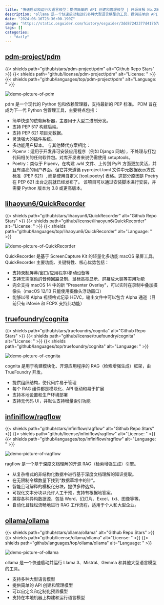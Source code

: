 ```yaml
---
title: "快速启动和运行大语言模型：提供简单的 API 创建和管理模型 | 开源日报 No.280"
description: "ollama 是一个快速启动和运行多种大型语言模型的工具，提供简单的 API 用于创建和管理模型，可以自定义和定制预置模型，同时支持在本地机器上构建和运行语言模型。"
date: "2024-06-16T23:36:00.190Z"
image: "https://static.osguider.com/history/osguider/3dd87242377d41767ad2309dd76716ff.png"
tags: []
categories:
  - "daily"
---
```


## [pdm-project/pdm](https://github.com/pdm-project/pdm)

{{< shields path="github/stars/pdm-project/pdm" alt="Github Repo Stars" >}} {{< shields path="github/license/pdm-project/pdm" alt="License: " >}} {{< shields path="github/languages/top/pdm-project/pdm" alt="Language: " >}}

![demo-picture-of-pdm](https://static.osguider.com/subject/github/pdm-project/pdm/e8a36b278e33bc64b4a8bc4363a81f37.svg)

pdm 是一个现代的 Python 包和依赖管理器，支持最新的 PEP 标准。
PDM 旨在成为下一代 Python 包管理工具，主要特点包括：

- 简单快速的依赖解析器，主要用于大型二进制分发。
- 支持 PEP 517 构建后端。
- 支持 PEP 621 项目元数据。
- 灵活强大的插件系统。
- 多功能用户脚本。
与其他替代方案相比：
- Pipenv：适用于开发非可安装应用程序（例如 Django 网站），不处理与打包代码相关的任何软件包。对库开发者来说仍需使用 setuptools。
- Poetry：类似于 Pipenv，在构建 .whl 文件、上传到 PyPI 方面更加灵活，并且有漂亮的用户界面。但它并未遵循 pyproject.toml 文件中元数据表示方式标准（PEP 621）, 而是使用自定义 [tool.poetry] 表格。这部分原因是 Poetry 在 PEP 621 出台之前就已经发布了。
该项目可以通过安装脚本进行安装，并需要 Python 版本为 3.8 或更高版本。
  
## [lihaoyun6/QuickRecorder](https://github.com/lihaoyun6/QuickRecorder)

{{< shields path="github/stars/lihaoyun6/QuickRecorder" alt="Github Repo Stars" >}} {{< shields path="github/license/lihaoyun6/QuickRecorder" alt="License: " >}} {{< shields path="github/languages/top/lihaoyun6/QuickRecorder" alt="Language: " >}}

![demo-picture-of-QuickRecorder](https://static.osguider.com/subject/github/lihaoyun6/QuickRecorder/0a76250099c846c73ced0e1c23ec11c2.png)

QuickRecorder 是基于 ScreenCapture Kit 的轻量化多功能 macOS 录屏工具。
QuickRecorder 主要功能、关键特性、核心优势包括：

- 支持录制屏幕/窗口/应用程序/移动设备等
- 支持无需驱动的音频回路录制、鼠标高亮显示、屏幕放大镜等实用功能
- 完全支持 macOS 14 中的新 "Presenter Overlay"，可以实时在录制中叠加摄像头（macOS 12/13 只能使用摄像头浮动窗口）
- 能够以带 Alpha 视频格式记录 HEVC，输出文件中可以包含 Alpha 通道（目前只有 iMovie 和 FCPX 支持此功能）
  
## [truefoundry/cognita](https://github.com/truefoundry/cognita)

{{< shields path="github/stars/truefoundry/cognita" alt="Github Repo Stars" >}} {{< shields path="github/license/truefoundry/cognita" alt="License: " >}} {{< shields path="github/languages/top/truefoundry/cognita" alt="Language: " >}}

![demo-picture-of-cognita](https://static.osguider.com/subject/github/truefoundry/cognita/666daa348d9d0c3db2421a7e20f5496f.png)

cognita 是用于构建模块化、开源应用程序的 RAG（检索增强生成）框架，由 TrueFoundry 开发。

- 提供组织结构，使代码库易于管理
- 每个 RAG 组件都是模块化、API 驱动和易于扩展
- 支持本地设置和生产环境部署
- 支持无代码 UI，并默认支持增量索引功能
  
## [infiniflow/ragflow](https://github.com/infiniflow/ragflow)

{{< shields path="github/stars/infiniflow/ragflow" alt="Github Repo Stars" >}} {{< shields path="github/license/infiniflow/ragflow" alt="License: " >}} {{< shields path="github/languages/top/infiniflow/ragflow" alt="Language: " >}}

![demo-picture-of-ragflow](https://static.osguider.com/subject/github/infiniflow/ragflow/e60797e74830be3fb4e27481380f7eb0.png)

ragflow 是一个基于深度文档理解的开源 RAG（检索增强生成）引擎。

- 从复杂格式的非结构化数据中进行基于深度文档理解的知识提取。
- 在无限制令牌数量下找到“数据草堆中的针”。
- 智能且可解释的模板化分块，提供多种选择。
- 可视化文本分块以允许人工干预，支持有根据地答案。
- 兼容各种异构数据源，包括 Word、幻灯片、Excel、txt、图像等等。
- 自动化且轻松流畅地进行 RAG 工作流程，适用于个人和大型企业。
  
## [ollama/ollama](https://github.com/ollama/ollama)

{{< shields path="github/stars/ollama/ollama" alt="Github Repo Stars" >}} {{< shields path="github/license/ollama/ollama" alt="License: " >}} {{< shields path="github/languages/top/ollama/ollama" alt="Language: " >}}

![demo-picture-of-ollama](https://static.osguider.com/subject/github/ollama/ollama/f3f3884b534593a1439789ef872f593e.png)

ollama 是一个快速启动并运行 Llama 3、Mistral、Gemma 和其他大型语言模型的工具。

- 支持多种大型语言模型
- 提供简单的 API 创建和管理模型
- 可以自定义和定制化预置模型
- 支持在本地机器上构建和运行语言模型
  
